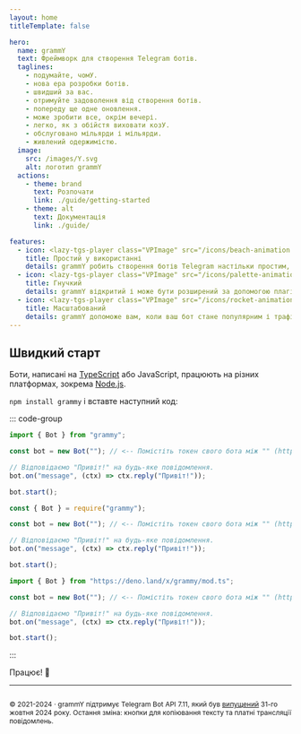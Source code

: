 ```yaml
---
layout: home
titleTemplate: false

hero:
  name: grammY
  text: Фреймворк для створення Telegram ботів.
  taglines:
    - подумайте, чомУ.
    - нова ера розробки ботів.
    - швидший за вас.
    - отримуйте задоволення від створення ботів.
    - попереду ще одне оновлення.
    - може зробити все, окрім вечері.
    - легко, як з обійстя виховати козУ.
    - обслуговано мільярди і мільярди.
    - живлений одержимістю.
  image:
    src: /images/Y.svg
    alt: логотип grammY
  actions:
    - theme: brand
      text: Розпочати
      link: ./guide/getting-started
    - theme: alt
      text: Документація
      link: ./guide/

features:
  - icon: <lazy-tgs-player class="VPImage" src="/icons/beach-animation.tgs"><img src="/icons/beach.svg" alt="анімація пляжу"></lazy-tgs-player>
    title: Простий у використанні
    details: grammY робить створення ботів Telegram настільки простим, що ви вже знаєте, як це зробити.
  - icon: <lazy-tgs-player class="VPImage" src="/icons/palette-animation.tgs"><img src="/icons/palette.svg" alt="анімація палітри"></lazy-tgs-player>
    title: Гнучкий
    details: grammY відкритий і може бути розширений за допомогою плагінів, щоб точно відповідати вашим потребам.
  - icon: <lazy-tgs-player class="VPImage" src="/icons/rocket-animation.tgs"><img src="/icons/rocket.svg" alt="анімація ракети"></lazy-tgs-player>
    title: Масштабований
    details: grammY допоможе вам, коли ваш бот стане популярним і трафік зросте.
---
```


<!-- markdownlint-disable no-inline-html -->

## Швидкий старт

Боти, написані на [TypeScript](https://www.typescriptlang.org) або JavaScript, працюють на різних платформах, зокрема [Node.js](https://nodejs.org).

`npm install grammy` і вставте наступний код:

::: code-group

```ts [TypeScript]
import { Bot } from "grammy";

const bot = new Bot(""); // <-- Помістіть токен свого бота між "" (https://t.me/BotFather)

// Відповідаємо "Привіт!" на будь-яке повідомлення.
bot.on("message", (ctx) => ctx.reply("Привіт!"));

bot.start();
```

```js [JavaScript]
const { Bot } = require("grammy");

const bot = new Bot(""); // <-- Помістіть токен свого бота між "" (https://t.me/BotFather)

// Відповідаємо "Привіт!" на будь-яке повідомлення.
bot.on("message", (ctx) => ctx.reply("Привіт!"));

bot.start();
```

```ts [Deno]
import { Bot } from "https://deno.land/x/grammy/mod.ts";

const bot = new Bot(""); // <-- Помістіть токен свого бота між "" (https://t.me/BotFather)

// Відповідаємо "Привіт!" на будь-яке повідомлення.
bot.on("message", (ctx) => ctx.reply("Привіт!"));

bot.start();
```

:::

Працює! :tada:

<footer id="home-footer">

---

<ClientOnly>
  <ThankYou :s="[
    'Дякуємо, ',
    '{name}',
    ', за внесок у grammY.',
    ', за створення grammY.']" />
</ClientOnly>

<div style="font-size: 0.75rem; display: flex; justify-content: center;">

© 2021-2024 &middot; grammY підтримує Telegram Bot API 7.11, який був [випущений](https://core.telegram.org/bots/api#october-31-2024) 31-го жовтня 2024 року.
Остання зміна: кнопки для копіювання тексту та платні трансляції повідомлень.

</div>
</footer>
